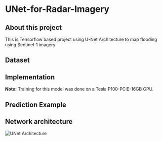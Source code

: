 # UNet-for-Radar-Imagery

## About this project
This is Tensorflow based project using U-Net Architecture to map flooding using Sentinel-1 imagery

## Dataset


## Implementation

**Note:** Training for this model was done on a Tesla P100-PCIE-16GB GPU.

## Prediction Example

## Network architecture
![UNet Architecture](https://user-images.githubusercontent.com/35564104/132347590-11547d7f-2403-44ca-bcdd-8bdd9cf71328.png)
